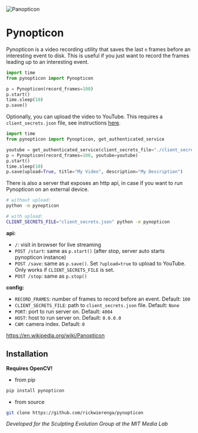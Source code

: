 ![Panopticon](./.github/Panopticon.jpg)

# Pynopticon

Pynopticon is a video recording utility that saves the last `n` frames before an interesting event to disk. This is useful if you just want to record the frames leading up to an interesting event.

```python
import time
from pynopticon import Pynopticon

p = Pynopticon(record_frames=100)
p.start()
time.sleep(10)
p.save()
```

Optionally, you can upload the video to YouTube. This requires a `client_secrets.json` file, see instructions [here](https://developers.google.com/youtube/v3/guides/uploading_a_video#Requirements).

```python
import time
from pynopticon import Pynopticon, get_authenticated_service

youtube = get_authenticated_service(client_secrets_file="./client_secrets.json")
p = Pynopticon(record_frames=100, youtube=youtube)
p.start()
time.sleep(10)
p.save(upload=True, title="My Video", description="My Description")
```

There is also a server that exposes an http api, in case if you want to run Pynopticon on an external device.

```bash
# without upload:
python -m pynopticon

# with upload:
CLIENT_SECRETS_FILE="client_secrets.json" python -m pynopticon
```

**api:**
- `/`: visit in browser for live streaming
- `POST /start`: same as `p.start()` (after stop, server auto starts pynopticon instance)
- `POST /save`: same as `p.save()`. Set `?upload=true` to upload to YouTube. Only works if `CLIENT_SECRETS_FILE` is set.
- `POST /stop`: same as `p.stop()`

**config:**
- `RECORD_FRAMES`: number of frames to record before an event. Default: `100`
- `CLIENT_SECRETS_FILE`: path to `client_secrets.json` file. Default: `None`
- `PORT`: port to run server on. Default: `4004`
- `HOST`: host to run server on. Default: `0.0.0.0`
- `CAM`: camera index. Default: `0`

https://en.wikipedia.org/wiki/Panopticon

## Installation

**Requires OpenCV!**

- from pip

```sh
pip install pynopticon
```

- from source

```sh
git clone https://github.com/rickwierenga/pynopticon
```

_Developed for the Sculpting Evolution Group at the MIT Media Lab_


